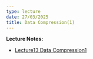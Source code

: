 ```yaml
---
type: lecture
date: 27/03/2025
title: Data Compression(1)
---
```

**Lecture Notes:**
- [Lecture13 Data Compression1](https://drive.google.com/file/d/1mPumQWjB-aaSpRCjzkRLE1mdGSgMF8tJ/view?usp=sharing)

